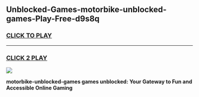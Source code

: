 
## Unblocked-Games-motorbike-unblocked-games-Play-Free-d9s8q
<h3>
<a href="https://premium76.site?title=motorbike-unblocked-games&ref=18A1">CLICK TO PLAY</a></h3>
<hr>

<h3>
<a href="https://premium76.site?title=motorbike-unblocked-games&ref=18A1">CLICK 2 PLAY</a>
  
</h3>

<a href="https://premium76.site?title=motorbike-unblocked-games&ref=18A1"><img src="https://clearcache.store/games.png"></a>


**motorbike-unblocked-games games unblocked: Your Gateway to Fun and Accessible Online Gaming**
